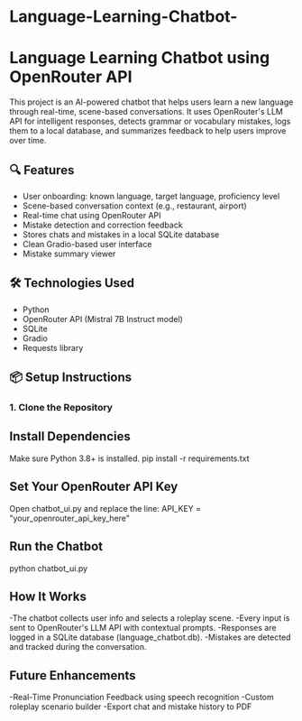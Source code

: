 # Language-Learning-Chatbot-

# Language Learning Chatbot using OpenRouter API

This project is an AI-powered chatbot that helps users learn a new language through real-time, scene-based conversations. It uses OpenRouter's LLM API for intelligent responses, detects grammar or vocabulary mistakes, logs them to a local database, and summarizes feedback to help users improve over time.

## 🔍 Features

- User onboarding: known language, target language, proficiency level
- Scene-based conversation context (e.g., restaurant, airport)
- Real-time chat using OpenRouter API
- Mistake detection and correction feedback
- Stores chats and mistakes in a local SQLite database
- Clean Gradio-based user interface
- Mistake summary viewer

## 🛠 Technologies Used

- Python
- OpenRouter API (Mistral 7B Instruct model)
- SQLite
- Gradio
- Requests library

## 📦 Setup Instructions

### 1. Clone the Repository

## Install Dependencies
Make sure Python 3.8+ is installed.
pip install -r requirements.txt


## Set Your OpenRouter API Key
Open chatbot_ui.py and replace the line:
API_KEY = "your_openrouter_api_key_here"


## Run the Chatbot
python chatbot_ui.py


## How It Works
-The chatbot collects user info and selects a roleplay scene. 
-Every input is sent to OpenRouter's LLM API with contextual prompts.
-Responses are logged in a SQLite database (language_chatbot.db).
-Mistakes are detected and tracked during the conversation.

## Future Enhancements
-Real-Time Pronunciation Feedback using speech recognition
-Custom roleplay scenario builder
-Export chat and mistake history to PDF

